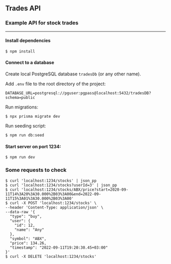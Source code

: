## Trades API
### Example API for stock trades
____

#### Install dependencies
```Shell
$ npm install
```

#### Connect to a database
Create local PostgreSQL database `tradesDb` (or any other name).

Add `.env` file to the root directory of the project:

```Shell
DATABASE_URL=postgresql://pguser:pgpass@localhost:5432/tradesDB?schema=public
```
Run migrations:
```Shell
$ npx prisma migrate dev
```
Run seeding script:
```Shell
$ npm run db:seed
````  

#### Start server on port 1234:
```Shell
$ npm run dev
```
### Some requests to check
```Shell
$ curl 'localhost:1234/stocks' | json_pp
$ curl 'localhost:1234/stocks?userId=3' | json_pp
$ curl 'localhost:1234/stocks/ABX/price?start=2020-09-11T14%3A20%3A30.000%2B03%3A00&end=2022-09-11T15%3A01%3A30.000%2B03%3A00'
$ curl -X POST 'localhost:1234/stocks' \
--header 'Content-Type: application/json' \
--data-raw '{
  "type": "buy",
  "user": {
    "id": 12,
    "name": "Any"
  },
  "symbol": "ABX",
  "price": 134.26,
  "timestamp": "2022-09-11T19:20:30.45+03:00"
}'
$ curl -X DELETE 'localhost:1234/stocks'
```
